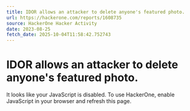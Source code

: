 ```yaml
---
title: IDOR allows an attacker to delete anyone's featured photo.
url: https://hackerone.com/reports/1608735
source: HackerOne Hacker Activity
date: 2023-08-25
fetch_date: 2025-10-04T11:58:42.752743
---
```


# IDOR allows an attacker to delete anyone's featured photo.

It looks like your JavaScript is disabled. To use HackerOne, enable JavaScript in your browser and refresh this page.